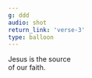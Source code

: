 ```yaml
---
g: ddd
audio: shot
return_link: 'verse-3'
type: balloon
---
```

Jesus is the source<br>
of our faith.
